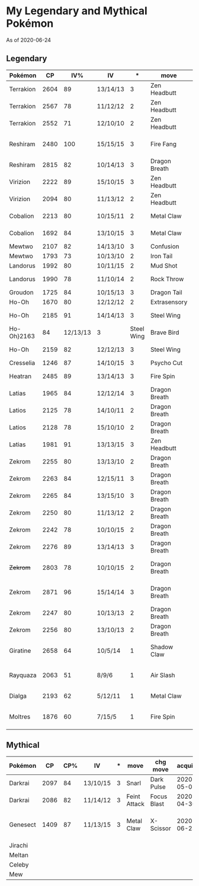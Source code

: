 
# My Legendary and Mythical Pokémon

As of 2020-06-24

## Legendary

|Pokémon|CP|IV%|IV|*|move|chg move|acquired|comment|
|---|---|---|---|---|---|---|---|---|
|Terrakion|2604|89|13/14/13|3|Zen Headbutt|Close Combat|||
|Terrakion|2567|78|11/12/12|2|Zen Headbutt|Earthquake|||
|Terrakion|2552|71|12/10/10|2|Zen Headbutt|Earthquake|||
|Reshiram|2480|100|15/15/15|3|Fire Fang|Overheat||new fast/charge moves|
|Reshiram|2815|82|10/14/13|3|Dragon Breath|Draco Meteor|||
|Virizion|2222|89|15/10/15|3|Zen Headbutt|Leaf Blade|||
|Virizion|2094|80|11/13/12|2|Zen Headbutt|Leaf Blade|||
|Cobalion|2213|80|10/15/11|2|Metal Claw|Sacred Sword|||
|Cobalion|1692|84|13/10/15|3|Metal Claw|Sacred Sword|||
|Mewtwo|2107|82|14/13/10|3|Confusion|Psystrike||normal||
|Mewtwo|1793|73|10/13/10|2|Iron Tail|Psystrike||armored|
|Landorus|1992|80|10/11/15|2|Mud Shot|Outrage|||
|Landorus|1990|78|11/10/14|2|Rock Throw|Earth Power|||
|Groudon|1725|84|10/15/13|3|Dragon Tail|Fire Punch||
|Ho-Oh|1670|80|12/12/12|2|Extrasensory|Earthquake||emncounter|
|Ho-Oh|2185|91|14/14/13|3|Steel Wing|Fire Blast|2020-07-04||
|Ho-Oh}2163|84|12/13/13|3|Steel Wing|Brave Bird|2020-07-04|
|Ho-Oh|2159|82|12/12/13|3|Steel Wing|Fire Blast|2020-07-06|
|Cresselia|1246|87|14/10/15|3|Psycho Cut|Grass Knot|||
|Heatran|2485|89|13/14/13|3|Fire Spin|Flame Thrower|2020-06-10|lucky trade|
|Latias|1965|84|12/12/14|3|Dragon Breath|Thunder|2020-06-13||
|Latios|2125|78|14/10/11|2|Dragon Breath|Dragon Claw|2020-06-13||
|Latios|2128|78|15/10/10|2|Dragon Breath|Solar Beam|2020-06-14|shiny|
|Latias|1981|91|13/13/15|3|Zen Headbutt|Psychic|2020-06-15||
|Zekrom|2255|80|13/13/10|2|Dragon Breath|Outrage|2020-06-17||
|Zekrom|2263|84|12/15/11|3|Dragon Breath|Flash Cannon|2020-06-19||
|Zekrom|2265|84|13/15/10|3|Dragon Breath|Flash Cannon|2020-06-21|Michigan|
|Zekrom|2250|80|11/13/12|2|Dragon Breath|Wild Charge|2020-06-23||
|Zekrom|2242|78|10/10/15|2|Dragon Breath|Flash Cannon|2020-06-25||
|Zekrom|2276|89|13/14/13|3|Dragon Breath|Crunch|2020-06-26||
|~~Zekrom~~|2803|78|10/10/15|2|Dragon Breath|Flash Canon|2020-06-27|weather boosted, traded away|
|Zekrom|2871|96|15/14/14|3|Dragon Breath|Outrage|2020-07-08|weather boosted, lucky trade|
|Zekrom|2247|80|10/13/13|2|Dragon Breath|Flash Canon|2020-07-01||
|Zekrom|2256|80|13/10/13|2|Dragon Breath|Flash Canon|2020-07-01||
|Giratine|2658|64|10/5/14|1|Shadow Claw|Shadow Ball|2020-06-20|trade, 2019-04-13|
|Rayquaza|2063|51|8/9/6|1|Air Slash|Aerial Ace|2020-06-21|trade, 2019-08-03|
|Dialga|2193|62|5/12/11|1|Metal Claw|Iron Head|2020-06-22|trade,2019-03-02|
|Moltres|1876|60|7/15/5|1|Fire Spin|Sky Attack|2020-06-23|shiny, trade, 2018-09-13|

## Mythical

|Pokémon|CP|CP%|IV|*|move|chg move|acquired|comment|
|---|---|---|---|---|---|---|---|---|
|Darkrai|2097|84|13/10/15|3|Snarl|Dark Pulse|2020-05-01|raid|
|Darkrai|2086|82|11/14/12|3|Feint Attack|Focus Blast|2020-04-30|raid|
|Genesect|1409|87|11/13/15|3|Metal Claw|X-Scissor|2020-06-23|Throwback Challenge Champion 2020|
|Jirachi|||||||||
|Meltan|||||||||
|Celeby|||||||||
|Mew|||||||||
